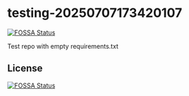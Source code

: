 # testing-20250707173420107
[![FOSSA Status](https://app.fossa.com/api/projects/git%2Bgithub.com%2Fkirogum%2Ftesting-20250707173420107.svg?type=shield)](https://app.fossa.com/projects/git%2Bgithub.com%2Fkirogum%2Ftesting-20250707173420107?ref=badge_shield)

Test repo with empty requirements.txt


## License
[![FOSSA Status](https://app.fossa.com/api/projects/git%2Bgithub.com%2Fkirogum%2Ftesting-20250707173420107.svg?type=large)](https://app.fossa.com/projects/git%2Bgithub.com%2Fkirogum%2Ftesting-20250707173420107?ref=badge_large)